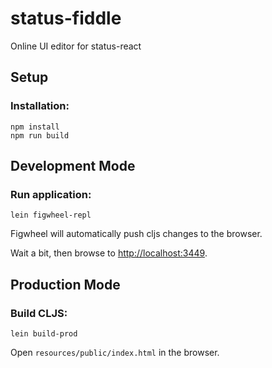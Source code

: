 # status-fiddle

Online UI editor for status-react

## Setup

### Installation:

```
npm install
npm run build
```

## Development Mode

### Run application:

```
lein figwheel-repl
```

Figwheel will automatically push cljs changes to the browser.

Wait a bit, then browse to [http://localhost:3449](http://localhost:3449).

## Production Mode

### Build CLJS:

```
lein build-prod
```

Open `resources/public/index.html` in the browser.
